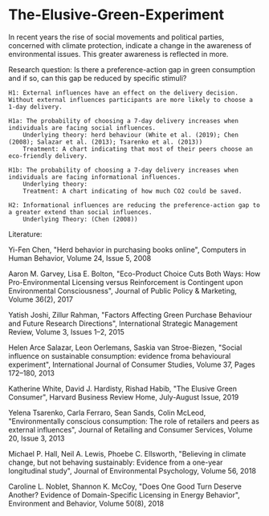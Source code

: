 # The-Elusive-Green-Experiment


In recent years the rise of social movements and political parties, concerned with climate protection, indicate a change in the  awareness of environmental issues. This greater awareness is reflected in more. 



Research question: Is there a preference-action gap in green consumption and if so, can this gap be reduced by specific stimuli? 


    H1: External influences have an effect on the delivery decision. Without external influences participants are more likely to choose a 1-day delivery.

    H1a: The probability of choosing a 7-day delivery increases when individuals are facing social influences.   
        Underlying theory: herd behaviour (White et al. (2019); Chen (2008); Salazar et al. (2013); Tsarenko et al. (2013))
        Treatment: A chart indicating that most of their peers choose an eco-friendly delivery. 

    H1b: The probability of choosing a 7-day delivery increases when individuals are facing informational influences.  
        Underlying theory:   
        Treatment: A chart indicating of how much CO2 could be saved. 

    H2: Informational influences are reducing the preference-action gap to a greater extend than social influences.
        Underlying Theory: (Chen (2008))
    


Literature: 

Yi-Fen Chen,
"Herd behavior in purchasing books online",
Computers in Human Behavior,
Volume 24, Issue 5,
2008

Aaron M. Garvey, Lisa E. Bolton, 
"Eco-Product Choice Cuts Both Ways: How Pro-Environmental Licensing versus Reinforcement is Contingent upon Environmental Consciousness",
Journal of Public Policy & Marketing,
Volume 36(2),
2017

Yatish Joshi, Zillur Rahman,
"Factors Affecting Green Purchase Behaviour and Future Research Directions",
International Strategic Management Review,
Volume 3, Issues 1–2,
2015

Helen Arce Salazar, Leon Oerlemans, Saskia van Stroe-Biezen,
"Social influence on sustainable consumption: evidence froma behavioural experiment",
International Journal of Consumer Studies,
Volume 37, Pages 172–180,
2013

Katherine White, David J. Hardisty, Rishad Habib,
"The Elusive Green Consumer",
Harvard Business Review Home,
July-August Issue,
2019

Yelena Tsarenko, Carla Ferraro, Sean Sands, Colin McLeod,
"Environmentally conscious consumption: The role of retailers and peers as external influences",
Journal of Retailing and Consumer Services,
Volume 20, Issue 3,
2013

Michael P. Hall, Neil A. Lewis, Phoebe C. Ellsworth,
"Believing in climate change, but not behaving sustainably: Evidence from a one-year longitudinal study",
Journal of Environmental Psychology,
Volume 56,
2018

Caroline L. Noblet, Shannon K. McCoy,
"Does One Good Turn Deserve Another? Evidence of Domain-Specific Licensing in Energy Behavior",
Environment and Behavior,
Volume 50(8),
2018

